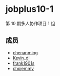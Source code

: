 # jobplus10-1
第 10 期多人协作项目 1 组

## 成员
* [chenanming](https://www.github.com/chenanming/)
* [Kevin_di](https://github.com/KevinWu532)
* [frank1901s](https://github.com/frank1901s)
* [chojemmy](https://github.com/chojemmy)
